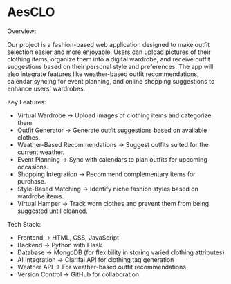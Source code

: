 # AesCLO

Overview:

Our project is a fashion-based web application designed to make outfit selection easier and more enjoyable. Users can upload pictures of their clothing items, organize them into a digital wardrobe, and receive outfit suggestions based on their personal style and preferences. The app will also integrate features like weather-based outfit recommendations, calendar syncing for event planning, and online shopping suggestions to enhance users' wardrobes.

Key Features:

- Virtual Wardrobe → Upload images of clothing  items and categorize them.
- Outfit Generator → Generate outfit suggestions based on available clothes.
- Weather-Based Recommendations → Suggest outfits suited for the current weather.
- Event Planning → Sync with calendars to plan outfits for upcoming occasions.
- Shopping Integration → Recommend complementary items for purchase.
- Style-Based Matching → Identify niche fashion styles based on wardrobe items.
- Virtual Hamper → Track worn clothes and prevent them from being suggested until cleaned.

Tech Stack:

- Frontend → HTML, CSS, JavaScript
- Backend → Python with Flask
- Database → MongoDB (for flexibility in storing varied clothing attributes)
- AI Integration → Clarifai API for clothing tag generation
- Weather API → For weather-based outfit recommendations
- Version Control → GitHub for collaboration
